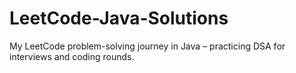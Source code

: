 # LeetCode-Java-Solutions
My LeetCode problem-solving journey in Java – practicing DSA for interviews and coding rounds.
